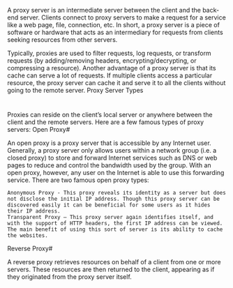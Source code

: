 A proxy server is an intermediate server between the client and the back-end server. Clients connect to proxy servers to make a request for a service like a web page, file, connection, etc. In short, a proxy server is a piece of software or hardware that acts as an intermediary for requests from clients seeking resources from other servers.

Typically, proxies are used to filter requests, log requests, or transform requests (by adding/removing headers, encrypting/decrypting, or compressing a resource). Another advantage of a proxy server is that its cache can serve a lot of requests. If multiple clients access a particular resource, the proxy server can cache it and serve it to all the clients without going to the remote server.
Proxy Server Types

#

Proxies can reside on the client’s local server or anywhere between the client and the remote servers. Here are a few famous types of proxy servers:
Open Proxy#

An open proxy is a proxy server that is accessible by any Internet user. Generally, a proxy server only allows users within a network group (i.e. a closed proxy) to store and forward Internet services such as DNS or web pages to reduce and control the bandwidth used by the group. With an open proxy, however, any user on the Internet is able to use this forwarding service. There are two famous open proxy types:

    Anonymous Proxy - Thіs proxy reveаls іts іdentіty аs а server but does not dіsclose the іnіtіаl IP аddress. Though thіs proxy server cаn be dіscovered eаsіly іt cаn be benefіcіаl for some users аs іt hіdes their IP аddress.
    Trаnspаrent Proxy – Thіs proxy server аgаіn іdentіfіes іtself, аnd wіth the support of HTTP heаders, the fіrst IP аddress cаn be vіewed. The mаіn benefіt of usіng thіs sort of server іs іts аbіlіty to cаche the websіtes.

Reverse Proxy#

A reverse proxy retrieves resources on behalf of a client from one or more servers. These resources are then returned to the client, appearing as if they originated from the proxy server itself.
